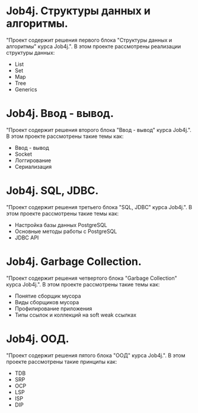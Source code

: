 # Job4j. Структуры данных и алгоритмы.
"Проект содержит решения первого блока "Структуры данных и алгоритмы" курса Job4j.".
В этом проекте рассмотрены реализации структуры данных:
- List
- Set
- Map
- Tree
- Generics 

# Job4j. Ввод - вывод.
"Проект содержит решения второго блока "Ввод - вывод" курса Job4j.".
В этом проекте рассмотрены такие темы как:
- Ввод - вывод
- Socket
- Логгирование
- Сериализация

# Job4j. SQL, JDBC.
"Проект содержит решения третьего блока "SQL, JDBC" курса Job4j.".
В этом проекте рассмотрены такие темы как:
- Настройка базы данных PostgreSQL
- Основные методы работы с PostgreSQL
- JDBC API

# Job4j. Garbage Collection.
"Проект содержит решения четвертого блока "Garbage Collection" курса Job4j.".
В этом проекте рассмотрены такие темы как:
- Понятие сборщик мусора
- Виды сборщиков мусора
- Профилирование приложения
- Типы ссылок и коллекций на soft weak ссылках 

# Job4j. ООД.
"Проект содержит решения пятого блока "ООД" курса Job4j.".
В этом проекте рассмотрены такие принципы как:
- TDB
- SRP
- OCP
- LSP
- ISP
- DIP

